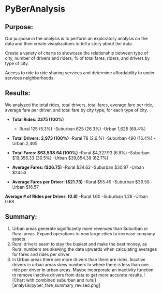 # PyBerAnalysis
## Purpose:

Our purpose in the analysis is to perform an exploratory analysis on the data and then create visualizations to tell a story about the data. 

Create a variety of charts to showcase the relationship between type of city, number of drivers and riders;
% of total fares, riders, and drivers by type of city.

Access to ride to ride sharing services and determine affordability to under-services neighborhoods.

## Results:
We analyzed the total rides, total drivers, total fares, average fare per ride, average fare per driver, and total fare by city type; for each type of city.

 - **Total Rides: 2375 (100%)**
   - Rural       125 (5.3%)
   -Suburban    625 (26.3%)
   -Urban       1,625 (68.4%)

 - **Total Drivers: 2,973 (100%)**
   -Rural       78 (2.6.%)
   -Suburban    490 (16.4%)
   -Urban       2,405

 - **Total Fares: $63,538.64 (100%)**
   -Rural       $4,327.93 (6.8%)
   -Suburban    $19,356.33 (30.5%)
   -Urban       $39,854.38 (62.7%)

 - **Average Fares: ($26.75)**
   -Rural       $34.62
   -Suburban    $30.97
   -Urban       $24.53

 - **Average Fares per Driver: ($21.73)**
   -Rural       $55.49
   -Suburban    $39.50
   -Urban       $16.57

**Average # of Rides per Driver: (0.8)**
  -Rural       1.60
  -Suburban    1.28
  -Urban       0.68

## Summary:
1) Urban areas generate significantly more revenues than Suburban or Rural areas. Expand operations to new large cities to increase company assets.
2) Rural drivers seem to stay the busiest and make the best money, as Rural numbers are skewing the data upwards when calculating averages for fares and rides per driver.
3) In Urban areas there are more drivers than there are rides. Inactive drivers in urban areas skew numbers to where there is less than one ride per driver in urban areas. Maybe incorporate an inactivity function to remove inactive drivers from data to get more accurate results.
![Chart with combined suburban and rural][analysis/pyber_fare_summary_revised.png]
